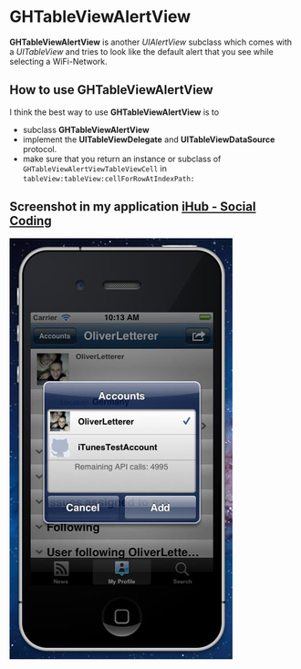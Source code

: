 # GHTableViewAlertView
**GHTableViewAlertView** is another *UIAlertView* subclass which comes with a *UITableView* and tries to look like the default alert that you see while selecting a WiFi-Network.

## How to use GHTableViewAlertView

I think the best way to use **GHTableViewAlertView** is to

* subclass **GHTableViewAlertView**
* implement the **UITableViewDelegate** and **UITableViewDataSource** protocol.
* make sure that you return an instance or subclass of `GHTableViewAlertViewTableViewCell` in `tableView:tableView:cellForRowAtIndexPath:`

## Screenshot in my application [iHub - Social Coding](http://itunes.apple.com/de/app/ihub-social-coding/id433507459?mt=8)
<img src="https://github.com/OliverLetterer/GHTableViewAlertView/raw/master/Screenshots/1.jpg">
